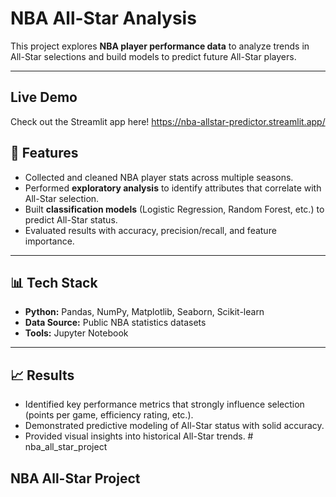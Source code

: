 # NBA All-Star Analysis

This project explores **NBA player performance data** to analyze trends in All-Star selections and build models to predict future All-Star players.

---

## Live Demo
Check out the Streamlit app here! https://nba-allstar-predictor.streamlit.app/


## 🚀 Features
- Collected and cleaned NBA player stats across multiple seasons.
- Performed **exploratory analysis** to identify attributes that correlate with All-Star selection.
- Built **classification models** (Logistic Regression, Random Forest, etc.) to predict All-Star status.
- Evaluated results with accuracy, precision/recall, and feature importance.

---

## 📊 Tech Stack
- **Python:** Pandas, NumPy, Matplotlib, Seaborn, Scikit-learn
- **Data Source:** Public NBA statistics datasets
- **Tools:** Jupyter Notebook

---

## 📈 Results
- Identified key performance metrics that strongly influence selection (points per game, efficiency rating, etc.).
- Demonstrated predictive modeling of All-Star status with solid accuracy.
- Provided visual insights into historical All-Star trends.
﻿# nba_all_star_project
## NBA All-Star Project



